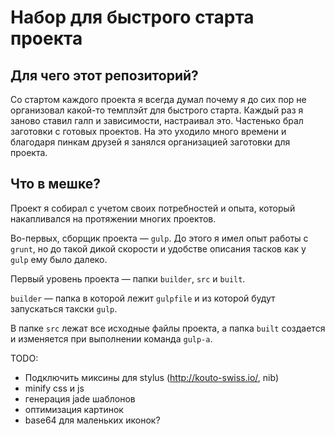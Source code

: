 Набор для быстрого старта проекта
====================

## Для чего этот репозиторий?
Со стартом каждого проекта я всегда думал почему я до сих пор не организовал какой-то темплэйт для быстрого старта.
Каждый раз я заново ставил галп и зависимости, настраивал это. Частенько брал заготовки с готовых проектов.
На это уходило много времени и благодаря пинкам друзей я занялся организацией заготовки для проекта.

## Что в мешке?
Проект я собирал с учетом своих потребностей и опыта, который накапливался на протяжении многих проектов.

Во-первых, сборщик проекта — `gulp`. До этого я имел опыт работы с `grunt`, но до такой дикой скорости и удобстве описания тасков как у `gulp` ему было далеко.

Первый уровень проекта — папки `builder`, `src` и `built`.

`builder` — папка в которой лежит `gulpfile` и из которой будут запускаться такски `gulp`.

В папке `src` лежат все исходные файлы проекта, а папка `built` создается и изменяется при выполнении команда `gulp-а`.


TODO:
* Подключить миксины для stylus (http://kouto-swiss.io/, nib)
* minify css и js
* генерация jade шаблонов
* оптимизация картинок
* base64 для маленьких иконок?
